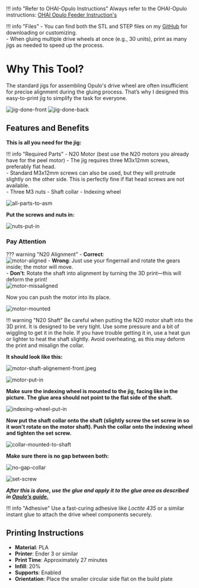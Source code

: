 !!! info "Refer to OHAI-Opulo Instructions"
    Always refer to the OHAI-Opulo instructions: [OHAI Opulo Feeder Instruction's](https://ohai.opulo.io/feeder8/indexing-wheel/#glue-shaft-collar-asm-and-drive-wheel-together)

!!! info "Files"
    - You can find both the STL and STEP files on my [GitHub](https://github.com/Technolitix/shaft-aligment-jig.git) for downloading or customizing.  
    - When gluing multiple drive wheels at once (e.g., 30 units), print as many jigs as needed to speed up the process.

# Why This Tool?

The standard jigs for assembling Opulo's drive wheel are often insufficient for precise alignment during the gluing process. That’s why I designed this easy-to-print jig to simplify the task for everyone.

![jig-done-front](\images\shaft-aligment-jig\jig-done-front.jpeg)
![jig-done-back](images\shaft-aligment-jig\jig-done-back.jpeg)

## Features and Benefits

**This is all you need for the jig:**

!!! info "Required Parts"
    - N20 Motor (best use the N20 motors you already have for the peel motor)
    - The jig requires three M3x12mm screws, preferably flat head.  
    - Standard M3x12mm screws can also be used, but they will protrude slightly on the other side. This is perfectly fine if flat head screws are not available.  
    - Three M3 nuts
    - Shaft collar
    - Indexing wheel

![all-parts-to-asm](images\shaft-aligment-jig\all-parts-to-asm.jpeg)

**Put the screws and nuts in:**

![nuts-put-in](images\shaft-aligment-jig\nuts-put-in.jpeg)

### Pay Attention

??? warning "N20 Alignment"
    - **Correct**:  
    ![motor-aligned](images\shaft-aligment-jig\motor-aligned.jpeg)
    - **Wrong**: Just use your fingernail and rotate the gears inside; the motor will move.  
    - **Don't**: Rotate the shaft into alignment by turning the 3D print—this will deform the print!  
    ![motor-missaligned](images\shaft-aligment-jig\motor-missaligned.jpeg)

Now you can push the motor into its place.

![motor-mounted](images\shaft-aligment-jig\motor-mounted.jpeg)

!!! warning "N20 Shaft"
    Be careful when putting the N20 motor shaft into the 3D print. It is designed to be very tight. Use some pressure and a bit of wiggling to get it in the hole. If you have trouble getting it in, use a heat gun or lighter to heat the shaft slightly. Avoid overheating, as this may deform the print and misalign the collar.

**It should look like this:**

![motor-shaft-alignement-front.jpeg](images\shaft-aligment-jig\motor-shaft-alignement-front.jpeg)

![motor-put-in](images\shaft-aligment-jig\motor-put-in.jpeg)

**Make sure the indexing wheel is mounted to the jig, facing like in the picture. The glue area should not point to the flat side of the shaft.**

![indexing-wheel-put-in](images\shaft-aligment-jig\indexing-wheel-put-in.jpeg)

**Now put the shaft collar onto the shaft (slightly screw the set screw in so it won't rotate on the motor shaft). Push the collar onto the indexing wheel and tighten the set screw.**

![collar-mounted-to-shaft](images\shaft-aligment-jig\collar-mounted-to-shaft.jpeg)

**Make sure there is no gap between both:**

![no-gap-collar](images\shaft-aligment-jig\no-gap-collar.jpeg)

![set-screw](images\shaft-aligment-jig\set-screw.jpeg)

***After this is done, use the glue and apply it to the glue area as described in [Opulo’s guide.](https://ohai.opulo.io/feeder8/indexing-wheel/#glue-shaft-collar-asm-and-drive-wheel-together)***

!!! info "Adhesive"
    Use a fast-curing adhesive like *Loctite 435* or a similar instant glue to attach the drive wheel components securely.

## Printing Instructions

- **Material**: PLA  
- **Printer**: Ender 3 or similar  
- **Print Time**: Approximately 27 minutes  
- **Infill**: 20%  
- **Supports**: Enabled  
- **Orientation**: Place the smaller circular side flat on the build plate
